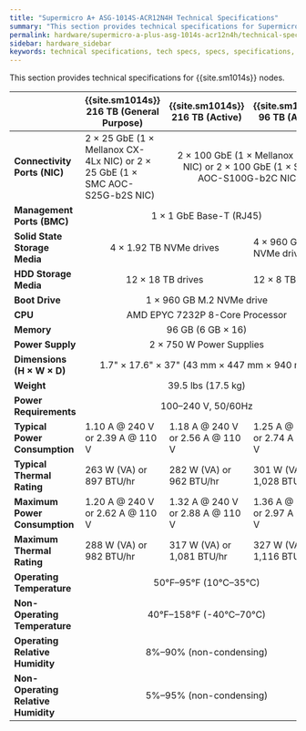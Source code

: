 ```yaml
---
title: "Supermicro A+ ASG-1014S-ACR12N4H Technical Specifications"
summary: "This section provides technical specifications for Supermicro A+ ASG-1014S-ACR12N4H nodes."
permalink: hardware/supermicro-a-plus-asg-1014s-acr12n4h/technical-specifications.html
sidebar: hardware_sidebar
keywords: technical specifications, tech specs, specs, specifications, Supermicro 1014S, ACR12N4H
---
```


This section provides technical specifications for {{site.sm1014s}} nodes.

<table cellspacing="0" cellpadding="0">
  <thead>
    <tr>
      <th></th>
      <th><strong>{{site.sm1014s}} 216 TB (General Purpose)</strong></th>
      <th><strong>{{site.sm1014s}} 216 TB (Active)</strong></th>
      <th><strong>{{site.sm1014s}} 96 TB (Active)</strong></th>
    </tr>
  </thead>
  <tbody>
    <tr>
      <td><strong>Connectivity Ports (NIC)</strong></td>
      <td>2 &#215; 25 GbE (1 &#215; Mellanox CX-4Lx NIC) or 2 &#215; 25 GbE (1 &#215; SMC AOC-S25G-b2S NIC)</td>
      <td colspan="2" style="text-align: center;">2 &#215; 100 GbE (1 &#215; Mellanox CX-6 NIC) or 2 &#215; 100 GbE (1 &#215; SMC AOC-S100G-b2C NIC)</td>    
    </tr>
    <tr>
      <td><strong>Management Ports (BMC)</strong></td>
      <td colspan="3" style="text-align: center;">1 &#215; 1 GbE Base-T (RJ45)</td>
    </tr>
    <tr>
      <td><strong>Solid State Storage Media</strong></td>
      <td colspan="2" style="text-align: center;">4 &#215; 1.92 TB NVMe drives</td>
      <td>4 &#215; 960 GB NVMe drives</td>
    </tr>
    <tr>
      <td><strong>HDD Storage Media</strong></td>
      <td colspan="2" style="text-align: center;">12 &#215; 18 TB drives</td>
      <td>12 &#215; 8 TB drives</td>
    </tr>    
    <tr>
      <td><strong>Boot Drive</strong></td>
      <td colspan="3" style="text-align: center;">1 &#215; 960 GB M.2 NVMe drive</td>
    </tr>
    <tr>
      <td><strong>CPU</strong></td>
      <td colspan="3" style="text-align: center;">AMD EPYC 7232P 8-Core Processor</td>
    </tr>
    <tr>
      <td><strong>Memory</strong></td>
      <td colspan="3" style="text-align: center;">96 GB (6 GB &#215; 16)</td>
    </tr>
    <tr>
      <td><strong>Power Supply</strong></td>
      <td colspan="3" style="text-align: center;">2 &#215; 750 W Power Supplies</td>
    </tr>
    <tr>
      <td><strong>Dimensions (H &#215; W &#215; D)</strong></td>
      <td colspan="3" style="text-align: center;">1.7" &#215; 17.6" &#215; 37" (43 mm &#215; 447 mm &#215; 940 mm)</td>
    </tr>
    <tr>
      <td><strong>Weight</strong></td>
      <td colspan="3" style="text-align: center;">39.5 lbs (17.5 kg)</td>
    </tr>
    <tr>
      <td><strong>Power Requirements</strong></td>
      <td colspan="3" style="text-align: center;">100&ndash;240 V, 50/60Hz</td>
    </tr>
    <tr>
      <td><strong>Typical Power Consumption</strong></td>
      <td>1.10 A @ 240 V or 2.39 A @ 110 V</td>
      <td>1.18 A @ 240 V or 2.56 A @ 110 V</td>
      <td>1.25 A @ 240 V or 2.74 A @ 110 V</td>
    </tr>
    <tr>
      <td><strong>Typical Thermal Rating</strong></td>
      <td>263 W (VA) or 897 BTU/hr</td>
      <td>282 W (VA) or 962 BTU/hr</td>
      <td>301 W (VA) or 1,028 BTU/hr</td>
    </tr>
    <tr>
      <td><div><strong>Maximum Power Consumption</strong></div></td>
      <td>1.20 A @ 240 V or 2.62 A @ 110 V</td>
      <td>1.32 A @ 240 V or 2.88 A @ 110 V</td>
      <td>1.36 A @ 240 V or 2.97 A @ 110 V</td>
    </tr>
    <tr>
      <td><strong>Maximum Thermal Rating</strong></td>
      <td>288 W (VA) or 982 BTU/hr</td>
      <td>317 W (VA) or 1,081 BTU/hr</td>
      <td>327 W (VA) or 1,116 BTU/hr</td>
    </tr>
    <tr>
      <td><strong>Operating Temperature</strong></td>
      <td colspan="3" style="text-align: center;">50&deg;F&ndash;95&deg;F (10&deg;C&ndash;35&deg;C)</td>
    </tr>
    <tr>
      <td><strong>Non-Operating Temperature</strong></td>
      <td colspan="3" style="text-align: center;">40&deg;F&ndash;158&deg;F (-40&deg;C&ndash;70&deg;C)</td>
    </tr>
    <tr>
      <td><strong>Operating Relative Humidity</strong></td>
      <td colspan="3" style="text-align: center;">8%&ndash;90% (non-condensing)</td>
    </tr>
    <tr>
      <td><div><strong>Non-Operating Relative Humidity</strong></div></td>
      <td colspan="3" style="text-align: center;">5%&ndash;95% (non-condensing)</td>
    </tr>
  </tbody>
</table>
